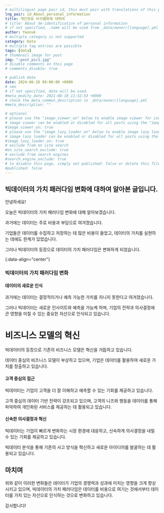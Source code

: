 ```yaml
---
# multilingual page pair id, this must pair with translations of this page. (This name must be unique)
lng_pair: id_About_personal_information
title: 개인정보 비식별화에 대하여
# title: About de-identification of personal information
# if not specified, .name will be used from _data/owner/[language].yml
author: Yeonuk
# multiple category is not supported
category: Data
# multiple tag entries are possible
tags: [data]
# thumbnail image for post
img: ":post_pic1.jpg"
# disable comments on this page
# comments_disable: true

# publish date
date: 2024-06-26 09:00:00 +0900
# seo
# if not specified, date will be used.
#meta_modify_date: 2021-08-10 11:32:53 +0900
# check the meta_common_description in _data/owner/[language].yml
#meta_description: ""

# optional
# please use the "image_viewer_on" below to enable image viewer for individual pages or posts (_posts/ or [language]/_posts folders).
# image viewer can be enabled or disabled for all posts using the "image_viewer_posts: true" setting in _data/conf/main.yml.
#image_viewer_on: true
# please use the "image_lazy_loader_on" below to enable image lazy loader for individual pages or posts (_posts/ or [language]/_posts folders).
# image lazy loader can be enabled or disabled for all posts using the "image_lazy_loader_posts: true" setting in _data/conf/main.yml.
#image_lazy_loader_on: true
# exclude from on site search
#on_site_search_exclude: true
# exclude from search engines
#search_engine_exclude: true
# to disable this page, simply set published: false or delete this file
#published: false
---
```


<!-- outline-start -->

## 빅데이터의 가치 패러다임 변화에 대하여 알아본 글입니다.

안녕하세요!

오늘은 빅데이터의 가치 패러다임 변화에 대해 알아보겠습니다.

과거에는 데이터는 주로 비용과 부담으로 여겨졌습니다.

기업들은 데이터를 수집하고 저장하는 데 많은 비용이 들었고, 데이터의 가치를 실현하는 데에도 한계가 있었습니다.

그러나 빅데이터의 등장으로 데이터의 가치 패러다임은 변화하게 되었습니다.

{:data-align="center"}

<!-- outline-end -->

### 빅데이터의 가치 패러다임 변화

#### 데이터의 새로운 인식

과거에는 데이터는 결정적이거나 예측 가능한 가치를 지니지 못한다고 여겨졌습니다.

그러나 빅데이터는 새로운 인사이트와 예측을 가능케 하며, 기업의 전략과 의사결정에 큰 영향을 미칠 수 있는 중요한 자산으로 인식되고 있습니다.

# 비즈니스 모델의 혁신

빅데이터의 등장으로 기존의 비즈니스 모델은 혁신을 거듭하고 있습니다.

데이터 중심의 비즈니스 모델이 부상하고 있으며, 기업은 데이터를 활용하여 새로운 가치를 창출하고 있습니다.

#### 고객 중심의 접근

빅데이터는 기업이 고객을 더 잘 이해하고 예측할 수 있는 기회를 제공하고 있습니다.

고객 중심의 데이터 기반 전략이 강조되고 있으며, 고객의 니즈와 행동을 데이터를 통해 파악하여 개인화된 서비스를 제공하는 데 활용되고 있습니다.

#### 신속한 의사결정과 혁신

빅데이터는 기업이 빠르게 변화하는 시장 환경에 대응하고, 신속하게 의사결정을 내릴 수 있는 기회를 제공하고 있습니다.

빅데이터 분석을 통해 기존의 사고 방식을 혁신하고 새로운 아이디어를 발굴하는 데 활용되고 있습니다.

## 마치며

위와 같이 이러한 변화들은 데이터가 기업의 경쟁력과 성과에 미치는 영향을 크게 향상시키고 있으며, 빅데이터의 가치 패러다임은 데이터를 비용으로 여기는 것에서부터 데이터를 가치 있는 자산으로 인식하는 것으로 변화하고 있습니다.

감사합니다!
